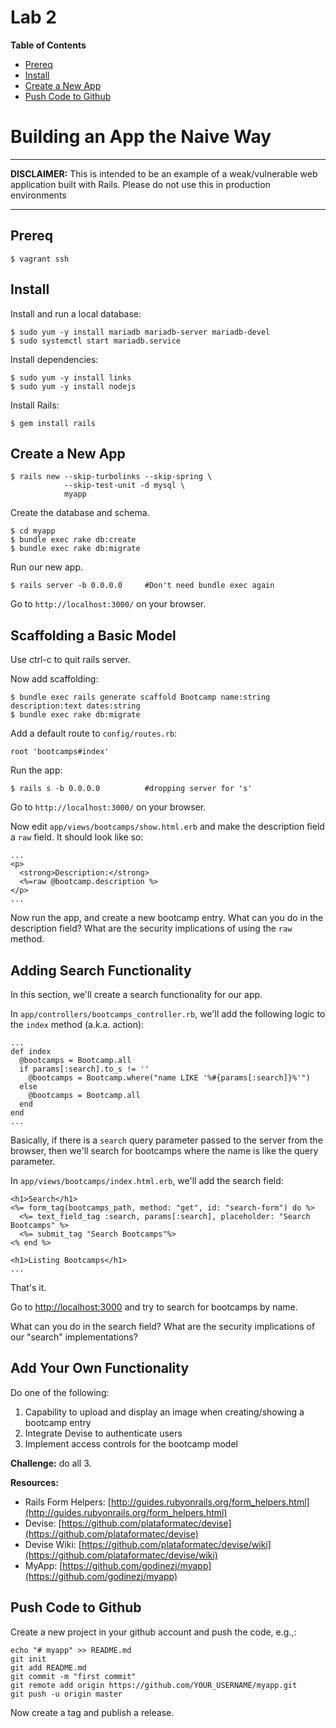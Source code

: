 # Lab 2

**Table of Contents**

- [Prereq](##prereq)
- [Install](##install)
- [Create a New App](##create-a-new-app)
- [Push Code to Github](##push-code-to-github)

# Building an App the Naive Way

---
**DISCLAIMER:** This is intended to be an example of a weak/vulnerable web application built with Rails. Please do not use this in production environments

---
## Prereq


```
$ vagrant ssh
```

## Install

Install and run a local database:

```
$ sudo yum -y install mariadb mariadb-server mariadb-devel
$ sudo systemctl start mariadb.service
```

Install dependencies:

```
$ sudo yum -y install links
$ sudo yum -y install nodejs
```

Install Rails:

```
$ gem install rails
```

## Create a New App

```
$ rails new --skip-turbolinks --skip-spring \
            --skip-test-unit -d mysql \
            myapp
```

Create the database and schema.

```
$ cd myapp
$ bundle exec rake db:create
$ bundle exec rake db:migrate
```

Run our new app.

```
$ rails server -b 0.0.0.0     #Don't need bundle exec again
```

Go to `http://localhost:3000/` on your browser.

## Scaffolding a Basic Model
Use ctrl-c to quit rails server.

Now add scaffolding:
```
$ bundle exec rails generate scaffold Bootcamp name:string description:text dates:string
$ bundle exec rake db:migrate
```

Add a default route to `config/routes.rb`:
```
root 'bootcamps#index'
```

Run the app:
```
$ rails s -b 0.0.0.0          #dropping server for 's'  
```

Go to `http://localhost:3000/` on your browser.

Now edit `app/views/bootcamps/show.html.erb` and make the description field a `raw` field. It should look like so:

```
...
<p>
  <strong>Description:</strong>
  <%=raw @bootcamp.description %>
</p>
...
```
Now run the app, and create a new bootcamp entry. What can you do in the description field? What are the security implications of using the `raw` method.

## Adding Search Functionality
In this section, we'll create a search functionality for our app.

In `app/controllers/bootcamps_controller.rb`, we'll add the following logic to the `index` method (a.k.a. action):
```
...
def index
  @bootcamps = Bootcamp.all
  if params[:search].to_s != ''
    @bootcamps = Bootcamp.where("name LIKE '%#{params[:search]}%'")
  else
    @bootcamps = Bootcamp.all
  end
end
...
```
Basically, if there is a `search` query parameter passed to the server from the browser, then we'll search for bootcamps where the name is like the query parameter.

In `app/views/bootcamps/index.html.erb`, we'll add the search field:
```
<h1>Search</h1>
<%= form_tag(bootcamps_path, method: "get", id: "search-form") do %>
  <%= text_field_tag :search, params[:search], placeholder: "Search Bootcamps" %>
  <%= submit_tag "Search Bootcamps"%>
<% end %>

<h1>Listing Bootcamps</h1>
...
```
That's it.

Go to [http://localhost:3000](http://localhost:3000) and try to search for bootcamps by name.

What can you do in the search field? What are the security implications of our "search" implementations?

## Add Your Own Functionality

Do one of the following:

1. Capability to upload and display an image when creating/showing a bootcamp entry
2. Integrate Devise to authenticate users
3. Implement access controls for the bootcamp model

**Challenge:** do all 3.

**Resources:**

* Rails Form Helpers: [http://guides.rubyonrails.org/form_helpers.html](http://guides.rubyonrails.org/form_helpers.html)
* Devise: [https://github.com/plataformatec/devise](https://github.com/plataformatec/devise)
* Devise Wiki: [https://github.com/plataformatec/devise/wiki](https://github.com/plataformatec/devise/wiki)
* MyApp: [https://github.com/godinezj/myapp](https://github.com/godinezj/myapp)

## Push Code to Github

Create a new project in your github account and push the code, e.g.,:

```
echo "# myapp" >> README.md
git init
git add README.md
git commit -m "first commit"
git remote add origin https://github.com/YOUR_USERNAME/myapp.git
git push -u origin master
```


Now create a tag and publish a release.
